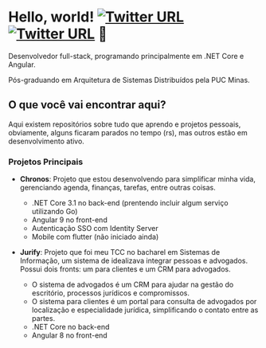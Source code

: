 # Hello, world! [![Twitter URL](https://img.shields.io/twitter/url?color=%23fb3958&label=follow&logo=instagram&logoColor=%23fb3958&style=flat-square&url=https%3A%2F%2Fwww.instagram.com%2Fgus__santos)](https://www.instagram.com/gus__santos) [![Twitter URL](https://img.shields.io/twitter/url?color=%230072b1&label=connect&logo=linkedin&logoColor=%230072b1&style=flat-square&url=https%3A%2F%2Fwww.linkedin.com%2Fin%2Fgustavoosantoos%2F)](https://www.linkedin.com/in/gustavoosantoos/) :rocket:

Desenvolvedor full-stack, programando principalmente em .NET Core e Angular.

Pós-graduando em Arquitetura de Sistemas Distribuídos pela PUC Minas.


## O que você vai encontrar aqui?

Aqui existem repositórios sobre tudo que aprendo e projetos pessoais, obviamente, alguns ficaram parados no tempo (rs), mas outros estão em desenvolvimento ativo.

### Projetos Principais
- **Chronos**: Projeto que estou desenvolvendo para simplificar minha vida, gerenciando agenda, finanças, tarefas, entre outras coisas.
  - .NET Core 3.1 no back-end (prentendo incluir algum serviço utilizando Go)
  - Angular 9 no front-end
  - Autenticação SSO com Identity Server
  - Mobile com flutter (não iniciado ainda)

- **Jurify**: Projeto que foi meu TCC no bacharel em Sistemas de Informação, um sistema de idealizava integrar pessoas e advogados. Possui dois fronts: um para clientes e um CRM para advogados.
  - O sistema de advogados é um CRM para ajudar na gestão do escritório, processos jurídicos e compromissos.
  - O sistema para clientes é um portal para consulta de advogados por localização e especialidade jurídica, simplificando o contato entre as partes.
  - .NET Core no back-end
  - Angular 8 no front-end

